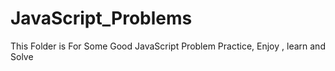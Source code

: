 # JavaScript_Problems
This Folder is For  Some Good JavaScript Problem Practice, Enjoy  , learn and Solve
